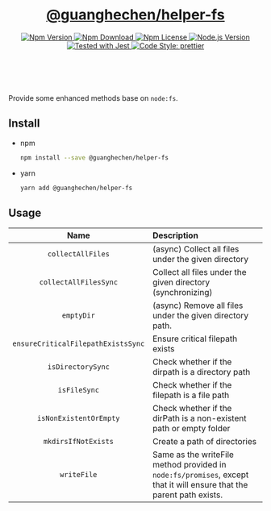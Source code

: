 <header>
  <h1 align="center">
    <a href="https://github.com/guanghechen/node-scaffolds/tree/@guanghechen/helper-fs@5.0.2/packages/helper-fs#readme">@guanghechen/helper-fs</a>
  </h1>
  <div align="center">
    <a href="https://www.npmjs.com/package/@guanghechen/helper-fs">
      <img
        alt="Npm Version"
        src="https://img.shields.io/npm/v/@guanghechen/helper-fs.svg"
      />
    </a>
    <a href="https://www.npmjs.com/package/@guanghechen/helper-fs">
      <img
        alt="Npm Download"
        src="https://img.shields.io/npm/dm/@guanghechen/helper-fs.svg"
      />
    </a>
    <a href="https://www.npmjs.com/package/@guanghechen/helper-fs">
      <img
        alt="Npm License"
        src="https://img.shields.io/npm/l/@guanghechen/helper-fs.svg"
      />
    </a>
    <a href="https://github.com/nodejs/node">
      <img
        alt="Node.js Version"
        src="https://img.shields.io/node/v/@guanghechen/helper-fs"
      />
    </a>
    <a href="https://github.com/facebook/jest">
      <img
        alt="Tested with Jest"
        src="https://img.shields.io/badge/tested_with-jest-9c465e.svg"
      />
    </a>
    <a href="https://github.com/prettier/prettier">
      <img
        alt="Code Style: prettier"
        src="https://img.shields.io/badge/code_style-prettier-ff69b4.svg?style=flat-square"
      />
    </a>
  </div>
</header>
<br/>

Provide some enhanced methods base on `node:fs`.

## Install

* npm

  ```bash
  npm install --save @guanghechen/helper-fs
  ```

* yarn

  ```bash
  yarn add @guanghechen/helper-fs
  ```

## Usage

Name                                | Description
:----------------------------------:|:----------------------------------------------------------------
`collectAllFiles`                   | (async) Collect all files under the given directory
`collectAllFilesSync`               | Collect all files under the given directory (synchronizing)
`emptyDir`                          | (async) Remove all files under the given directory path.
`ensureCriticalFilepathExistsSync`  | Ensure critical filepath exists
`isDirectorySync`                   | Check whether if the dirpath is a directory path
`isFileSync`                        | Check whether if the filepath is a file path
`isNonExistentOrEmpty`              | Check whether if the dirPath is a non-existent path or empty folder
`mkdirsIfNotExists`                 | Create a path of directories
`writeFile`                         | Same as the writeFile method provided in `node:fs/promises`, except that it will ensure that the parent path exists.


[homepage]: https://github.com/guanghechen/node-scaffolds/tree/@guanghechen/helper-fs@5.0.2/packages/helper-fs#readme
